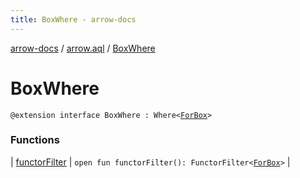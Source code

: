 ```yaml
---
title: BoxWhere - arrow-docs
---
```


[arrow-docs](../../index.html) / [arrow.aql](../index.html) / [BoxWhere](./index.html)

# BoxWhere

`@extension interface BoxWhere : Where<`[`ForBox`](../-for-box.html)`>`

### Functions

| [functorFilter](functor-filter.html) | `open fun functorFilter(): FunctorFilter<`[`ForBox`](../-for-box.html)`>` |

